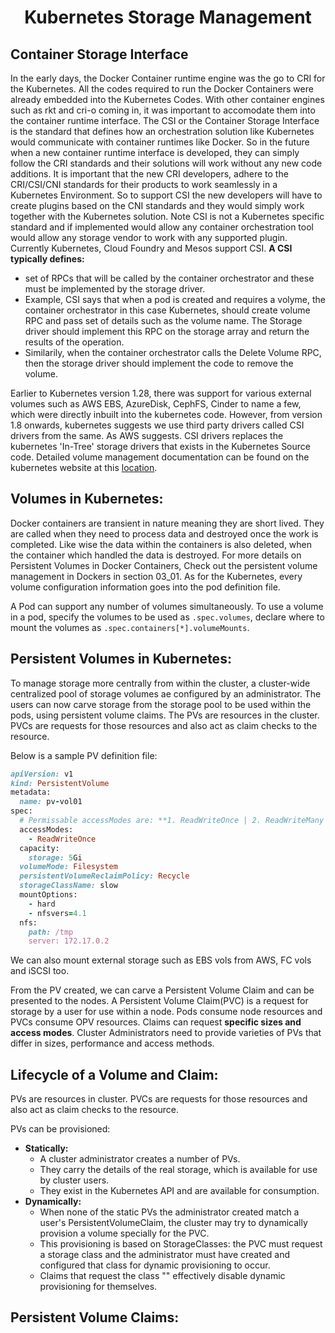 
# <p style="text-align: center;">Kubernetes Storage Management</p>

## Container Storage Interface<br>

In the early days, the Docker Container runtime engine was the go to CRI for the Kubernetes. All the codes required to run the Docker Containers were already embedded into the
Kubernetes Codes.
With other container engines such as rkt and cri-o coming in, it was important to accomodate them into the container runtime interface.
The CSI or the Container Storage Interface is the standard that defines how an orchestration solution like Kubernetes would communicate with container runtimes like Docker.
So in the future when a new container runtime interface is developed, they can simply follow the CRI standards and their solutions will work without any new code additions.
It is important that the new CRI developers, adhere to the CRI/CSI/CNI standards for their products to work seamlessly in a Kubernetes Environment.
So to support CSI the new developers will have to create plugins based on the CNI standards and they would simply work together with the Kubernetes solution.
Note CSI is not a Kubernetes specific standard and if implemented would allow any container orchestration tool would allow any storage vendor to work with any supported plugin.
Currently Kubernetes, Cloud Foundry and Mesos support CSI.
**A CSI typically defines:**
+ set of RPCs that will be called by the container orchestrator and these must be implemented by the storage driver.
+ Example, CSI says that when a pod is created and requires a volyme, the container orchestrator in this case Kubernetes, should create volume RPC and pass set of details such
  as the volume name. The Storage driver should implement this RPC on the storage array and return the results of the operation.
+ Similarily, when the container orchestrator calls the Delete Volume RPC, then the storage driver should implement the code to remove the volume.

Earlier to Kubernetes version 1.28, there was support for various external volumes such as AWS EBS, AzureDisk, CephFS, Cinder to name a few, which were directly inbuilt into 
the kubernetes code. However, from version 1.8 onwards, kubernetes suggests we use third party drivers called CSI drivers from the same.
As AWS suggests. CSI drivers replaces the kubernetes 'In-Tree' storage drivers that exists in the Kubernetes Source code.
Detailed volume management documentation can be found on the kubernetes website at this [location](https://kubernetes.io/docs/concepts/storage/volumes/#using-subpath).


## Volumes in Kubernetes:

Docker containers are transient in nature meaning they are short lived. They are called when they need to process data and destroyed once the work is completed.
Like wise the data within the containers is also deleted, when the container which handled the data is destroyed.
For more details on Persistent Volumes in Docker Containers, Check out the persistent volume management in Dockers in section 03_01.
As for the Kubernetes, every volume configuration information goes into the pod definition file.

A Pod can support any number of volumes simultaneously.
To use a volume in a pod, specify the volumes to be used as ```.spec.volumes```, declare where to mount the volumes as ```.spec.containers[*].volumeMounts```.


## Persistent Volumes in Kubernetes:

To manage storage more centrally from within the cluster, a cluster-wide centralized pool of storage volumes ae configured by an administrator.
The users can now carve storage from the storage pool to be used within the pods, using persistent volume claims.
The PVs are resources in the cluster. PVCs are requests for those resources and also act as claim checks to the resource.

Below is a sample PV definition file:

```ruby
apiVersion: v1
kind: PersistentVolume
metadata:
  name: pv-vol01
spec:
  # Permissable accessModes are: **1. ReadWriteOnce | 2. ReadWriteMany | 3. ReadOnlyMany**
  accessModes:
    - ReadWriteOnce
  capacity:
    storage: 5Gi
  volumeMode: Filesystem
  persistentVolumeReclaimPolicy: Recycle
  storageClassName: slow
  mountOptions:
    - hard
    - nfsvers=4.1
  nfs:
    path: /tmp
    server: 172.17.0.2
```
We can also mount external storage such as EBS vols from AWS, FC vols and iSCSI too.

From the PV created, we can carve a Persistent Volume Claim and can be presented to the nodes.
A Persistent Volume Claim(PVC) is a request for storage by a user for use within a node.
Pods consume node resources and PVCs consume OPV resources.
Claims can request **specific sizes and access modes**.
Cluster Administrators need to provide varieties of PVs that differ in sizes, performance and access methods.

## Lifecycle of a Volume and Claim:

PVs are resources in cluster.
PVCs are requests for those resources and also act as claim checks to the resource.

PVs can be provisioned:
  + **Statically:**
    + A cluster administrator creates a number of PVs.
    + They carry the details of the real storage, which is available for use by cluster users.
    + They exist in the Kubernetes API and are available for consumption.
  + **Dynamically:**
    + When none of the static PVs the administrator created match a user's PersistentVolumeClaim, the cluster may try to dynamically provision a volume specially for the PVC.
    + This provisioning is based on StorageClasses: the PVC must request a storage class and the administrator must have created and configured that class for dynamic 
    provisioning to occur.
    + Claims that request the class "" effectively disable dynamic provisioning for themselves.

## Persistent Volume Claims:
